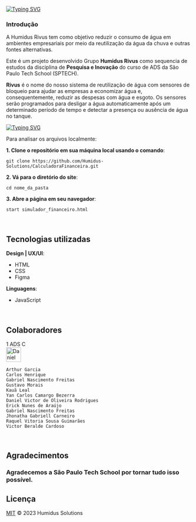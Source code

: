 <!-- # [Rivus](https://github.com/Humidus-Solutions/)-->
[![Typing SVG](https://readme-typing-svg.demolab.com?font=Fira+Code&pause=1000&width=435&lines=Humudis+Solutions)](https://git.io/typing-svg)

### Introdução

A Humidus Rivus tem como objetivo reduzir o consumo de água em ambientes empresariais por meio da reutilização da água da chuva e outras fontes alternativas.
 
Este é um projeto desenvolvido Grupo <b>Humidus Rivus</b> como sequencia de estudos da disciplina de <b>Pesquisa e Inovação</b> do curso de ADS da São Paulo Tech School (SPTECH).

**Rivus** é o nome do nosso sistema de reutilização de água com sensores de bloqueio para ajudar as empresas a economizar água e, consequentemente, reduzir as despesas com água e esgoto. Os sensores serão programados para desligar a água automaticamente após um determinado período de tempo e detectar a presença ou ausência de água no tanque.

[![Typing SVG](https://readme-typing-svg.demolab.com?font=Fira+Code&pause=1000&width=435&lines=Site+Institucional)](https://git.io/typing-svg)

Para analisar os arquivos localmente:

**1. Clone o repositório em sua máquina local usando o comando**:
```
git clone https://github.com/Humidus-Solutions/CalculadoraFinanceira.git
```

**2. Vá para o diretório do site**:
```
cd nome_da_pasta
```
    
**3. Abre a página em seu navegador**:
```
start simulador_financeiro.html
```

<br>

## Tecnologias utilizadas
**Design | UX/UI**:
 * HTML
 * CSS
 * Figma

**Linguagens**:
 * JavaScript
    
<br>

## Colaboradores
<!--
Template:
---------
<a href="https://github.com/____" target="_blank" title="____">
  <img src="https://github.com/____.png?size=40" height="40" width="40" alt="____" />
</a>
Instructions:
-------------
1. Copy the template and paste it below.
2. Replace the four "____" strings with the contributor's GitHub username.
Note: I specified the avatars using HTML because, when I did so using Markdown,
      only the _custom_ avatars appeared at the size I specified via the URL
      (e.g. 40px squared, for `https://github.com/gitname.png?size=40`);
      the GitHub-generated avatars seemed to ignore the size parameter and,
      instead, appear at their full size (approximately 420px squared).
      By using HTML, I can force _both_ types to appear at 40px squared.
-->
 1 ADS C
 <br>
 <a href="https://github.com/danielvor" target="_blank" title="Daniel Rodrigues">
 <img src="https://github.com/danielvor.png?size=40" height="40" width="40" alt="Daniel Rodrigues" />
 </a>
    
    Arthur Garcia
    Carlos Henrique
    Gabriel Nascimento Freitas
    Gustavo Morais
    Kauã Leal
    Yan Carlos Camargo Bezerra
    Daniel Victor de Oliveira Rodrigues
    Erick Nunes de Araújo
    Gabriel Nascimento Freitas
    Jhonatha Gabriell Carneiro
    Raquel Vitoria Sousa Guimarães
    Victor Beralde Cardoso
    
<br>

## Agradecimentos

### Agradecemos a São Paulo Tech School por tornar tudo isso possível. 


## Licença

[MIT](LICENSE) © 2023 Humidus Solutions 
